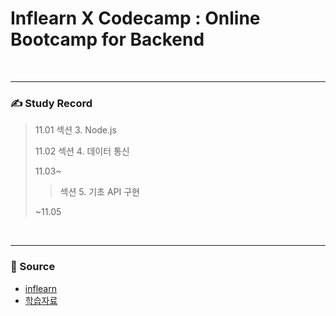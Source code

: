 # Inflearn X Codecamp : Online Bootcamp for Backend

<br/><hr/>

### ✍️ Study Record

> 11.01 섹션 3. Node.js
> 
> 11.02 섹션 4. 데이터 통신
> 
> 11.03~
>  > 섹션 5. 기초 API 구현
> 
> ~11.05
>


<br/><hr/>

### 📜 Source  
+ [inflearn](https://www.inflearn.com/course/%EB%B6%80%ED%8A%B8%EC%BA%A0%ED%94%84-%EB%B0%B1%EC%97%94%EB%93%9C-%EA%B3%A0%EB%86%8D%EC%B6%95-%EC%BD%94%EC%8A%A4/dashboard)
+ [학습자료](https://dingco.notion.site/Backend-ver-2-991cb0cd99c14f4694329e5d50c6955e)
